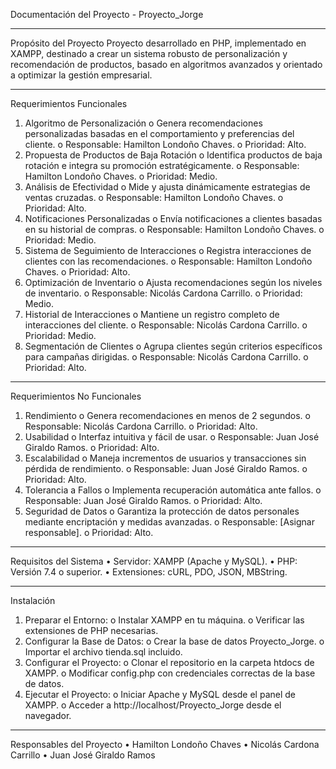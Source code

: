 Documentación del Proyecto - Proyecto_Jorge
________________________________________
Propósito del Proyecto
Proyecto desarrollado en PHP, implementado en XAMPP, destinado a crear un sistema robusto de personalización y recomendación de productos, basado en algoritmos avanzados y orientado a optimizar la gestión empresarial.
________________________________________
Requerimientos Funcionales
1.	Algoritmo de Personalización
o	Genera recomendaciones personalizadas basadas en el comportamiento y preferencias del cliente.
o	Responsable: Hamilton Londoño Chaves.
o	Prioridad: Alto.
2.	Propuesta de Productos de Baja Rotación
o	Identifica productos de baja rotación e integra su promoción estratégicamente.
o	Responsable: Hamilton Londoño Chaves.
o	Prioridad: Medio.
3.	Análisis de Efectividad
o	Mide y ajusta dinámicamente estrategias de ventas cruzadas.
o	Responsable: Hamilton Londoño Chaves.
o	Prioridad: Alto.
4.	Notificaciones Personalizadas
o	Envía notificaciones a clientes basadas en su historial de compras.
o	Responsable: Hamilton Londoño Chaves.
o	Prioridad: Medio.
5.	Sistema de Seguimiento de Interacciones
o	Registra interacciones de clientes con las recomendaciones.
o	Responsable: Hamilton Londoño Chaves.
o	Prioridad: Alto.
6.	Optimización de Inventario
o	Ajusta recomendaciones según los niveles de inventario.
o	Responsable: Nicolás Cardona Carrillo.
o	Prioridad: Medio.
7.	Historial de Interacciones
o	Mantiene un registro completo de interacciones del cliente.
o	Responsable: Nicolás Cardona Carrillo.
o	Prioridad: Medio.
8.	Segmentación de Clientes
o	Agrupa clientes según criterios específicos para campañas dirigidas.
o	Responsable: Nicolás Cardona Carrillo.
o	Prioridad: Alto.
________________________________________
Requerimientos No Funcionales
1.	Rendimiento
o	Genera recomendaciones en menos de 2 segundos.
o	Responsable: Nicolás Cardona Carrillo.
o	Prioridad: Alto.
2.	Usabilidad
o	Interfaz intuitiva y fácil de usar.
o	Responsable: Juan José Giraldo Ramos.
o	Prioridad: Alto.
3.	Escalabilidad
o	Maneja incrementos de usuarios y transacciones sin pérdida de rendimiento.
o	Responsable: Juan José Giraldo Ramos.
o	Prioridad: Alto.
4.	Tolerancia a Fallos
o	Implementa recuperación automática ante fallos.
o	Responsable: Juan José Giraldo Ramos.
o	Prioridad: Alto.
5.	Seguridad de Datos
o	Garantiza la protección de datos personales mediante encriptación y medidas avanzadas.
o	Responsable: [Asignar responsable].
o	Prioridad: Alto.
________________________________________
Requisitos del Sistema
•	Servidor: XAMPP (Apache y MySQL).
•	PHP: Versión 7.4 o superior.
•	Extensiones: cURL, PDO, JSON, MBString.
________________________________________
Instalación
1.	Preparar el Entorno:
o	Instalar XAMPP en tu máquina.
o	Verificar las extensiones de PHP necesarias.
2.	Configurar la Base de Datos:
o	Crear la base de datos Proyecto_Jorge.
o	Importar el archivo tienda.sql incluido.
3.	Configurar el Proyecto:
o	Clonar el repositorio en la carpeta htdocs de XAMPP.
o	Modificar config.php con credenciales correctas de la base de datos.
4.	Ejecutar el Proyecto:
o	Iniciar Apache y MySQL desde el panel de XAMPP.
o	Acceder a http://localhost/Proyecto_Jorge desde el navegador.
________________________________________
Responsables del Proyecto
•	Hamilton Londoño Chaves
•	Nicolás Cardona Carrillo
•	Juan José Giraldo Ramos
